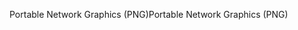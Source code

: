 <span data-ttu-id="27c64-101">Portable Network Graphics (PNG)</span><span class="sxs-lookup"><span data-stu-id="27c64-101">Portable Network Graphics (PNG)</span></span>